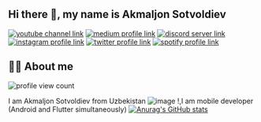 ## Hi there 👋, my name is Akmaljon Sotvoldiev

[![youtube channel link](https://img.shields.io/badge/YouTube-FF0000?style=for-the-badge&logo=youtube&logoColor=white)](https://youtube.com/c/bobbyg603)
[![medium profile link](https://img.shields.io/badge/Medium-12100E?style=for-the-badge&logo=medium&logoColor=white)](https://medium.com/@bobbyg603)
[![discord server link](https://img.shields.io/badge/Discord-7289DA?style=for-the-badge&logo=discord&logoColor=white)](https://discord.gg/UxNXrBukjZ)
[![instagram profile link](https://img.shields.io/badge/Instagram-E4405F?style=for-the-badge&logo=instagram&logoColor=white)](https://instagram.com/bobbyg603)
[![twitter profile link](https://img.shields.io/badge/Twitter-1DA1F2?style=for-the-badge&logo=twitter&logoColor=white)](https://twitter.com/bobbyg603)
[![spotify profile link](https://img.shields.io/badge/Spotify-1ED760?&style=for-the-badge&logo=spotify&logoColor=white)](https://open.spotify.com/user/1268047170?si=70bd315ee3ba4c40)           

## 🙋‍♂️ About me

![profile view count](https://komarev.com/ghpvc/?username=akmaljon1016)


I am Akmaljon Sotvoldiev from Uzbekistan ![image](https://github.com/user-attachments/assets/570d8e2f-b312-458f-9459-1068e3d29038)
!,I am mobile developer (Android and Flutter simultaneously)
[![Anurag's GitHub stats](https://github-readme-stats.vercel.app/api?username=akmaljon1016)](https://github.com/anuraghazra/github-readme-stats)
